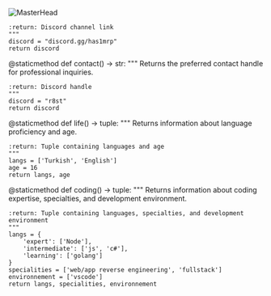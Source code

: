 ![MasterHead](https://cdn.discordapp.com/attachments/1203763906657394688/1221849023242047769/r8st.png?ex=66141293&is=66019d93&hm=1f466f7fe162f1e217a9acc4af3e1806b80c44913fe91c244d0f0e055fb8e3c6&)


    :return: Discord channel link
    """
    discord = "discord.gg/has1mrp"
    return discord

@staticmethod
def contact() -> str:
    """
    Returns the preferred contact handle for professional inquiries.

    :return: Discord handle
    """
    discord = "r8st"
    return discord

@staticmethod
def life() -> tuple:
    """
    Returns information about language proficiency and age.

    :return: Tuple containing languages and age
    """
    langs = ['Turkish', 'English']
    age = 16
    return langs, age

@staticmethod
def coding() -> tuple:
    """
    Returns information about coding expertise, specialties, and development environment.

    :return: Tuple containing languages, specialties, and development environment
    """
    langs = {
        'expert': ['Node'],
        'intermediate': ['js', 'c#'],
        'learning': ['golang']
    }
    specialities = ['web/app reverse engineering', 'fullstack']
    environnement = ['vscode']
    return langs, specialities, environnement
